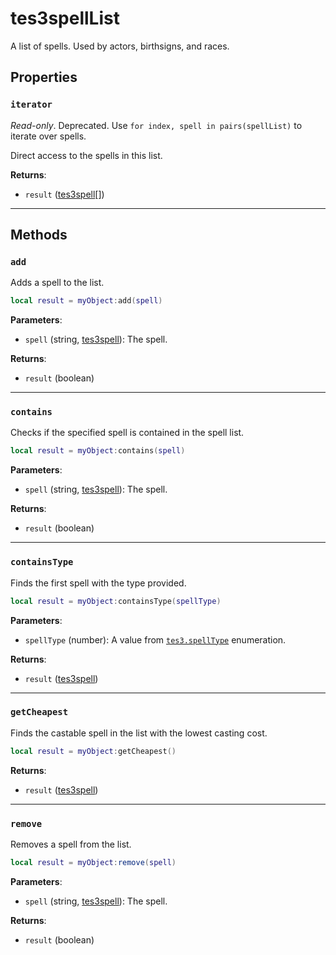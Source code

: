 # tes3spellList
<div class="search_terms" style="display: none">tes3spelllist, spelllist</div>

<!---
	This file is autogenerated. Do not edit this file manually. Your changes will be ignored.
	More information: https://github.com/MWSE/MWSE/tree/master/docs
-->

A list of spells. Used by actors, birthsigns, and races.

## Properties

### `iterator`
<div class="search_terms" style="display: none">iterator</div>

*Read-only*. Deprecated. Use `for index, spell in pairs(spellList)` to iterate over spells.

Direct access to the spells in this list.

**Returns**:

* `result` ([tes3spell](../types/tes3spell.md)[])

***

## Methods

### `add`
<div class="search_terms" style="display: none">add</div>

Adds a spell to the list.

```lua
local result = myObject:add(spell)
```

**Parameters**:

* `spell` (string, [tes3spell](../types/tes3spell.md)): The spell.

**Returns**:

* `result` (boolean)

***

### `contains`
<div class="search_terms" style="display: none">contains</div>

Checks if the specified spell is contained in the spell list.

```lua
local result = myObject:contains(spell)
```

**Parameters**:

* `spell` (string, [tes3spell](../types/tes3spell.md)): The spell.

**Returns**:

* `result` (boolean)

***

### `containsType`
<div class="search_terms" style="display: none">containstype</div>

Finds the first spell with the type provided.

```lua
local result = myObject:containsType(spellType)
```

**Parameters**:

* `spellType` (number): A value from [`tes3.spellType`](https://mwse.github.io/MWSE/references/spell-types/) enumeration.

**Returns**:

* `result` ([tes3spell](../types/tes3spell.md))

***

### `getCheapest`
<div class="search_terms" style="display: none">getcheapest, cheapest</div>

Finds the castable spell in the list with the lowest casting cost.

```lua
local result = myObject:getCheapest()
```

**Returns**:

* `result` ([tes3spell](../types/tes3spell.md))

***

### `remove`
<div class="search_terms" style="display: none">remove</div>

Removes a spell from the list.

```lua
local result = myObject:remove(spell)
```

**Parameters**:

* `spell` (string, [tes3spell](../types/tes3spell.md)): The spell.

**Returns**:

* `result` (boolean)


